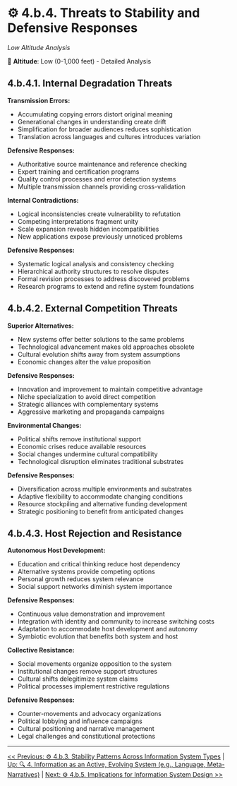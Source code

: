 # ⚙️ 4.b.4. Threats to Stability and Defensive Responses
<!-- markdownlint-disable MD036 -->
*Low Altitude Analysis*
<!-- markdownlint-enable MD036 -->

📍 **Altitude**: Low (0-1,000 feet) - Detailed Analysis

<!--

- Flesh out the bullet points

-->

## **4.b.4.1. Internal Degradation Threats**

**Transmission Errors:**

* Accumulating copying errors distort original meaning
* Generational changes in understanding create drift
* Simplification for broader audiences reduces sophistication
* Translation across languages and cultures introduces variation

**Defensive Responses:**

* Authoritative source maintenance and reference checking
* Expert training and certification programs
* Quality control processes and error detection systems
* Multiple transmission channels providing cross-validation

**Internal Contradictions:**

* Logical inconsistencies create vulnerability to refutation
* Competing interpretations fragment unity
* Scale expansion reveals hidden incompatibilities
* New applications expose previously unnoticed problems

**Defensive Responses:**

* Systematic logical analysis and consistency checking
* Hierarchical authority structures to resolve disputes
* Formal revision processes to address discovered problems
* Research programs to extend and refine system foundations

## **4.b.4.2. External Competition Threats**

**Superior Alternatives:**

* New systems offer better solutions to the same problems
* Technological advancement makes old approaches obsolete
* Cultural evolution shifts away from system assumptions
* Economic changes alter the value proposition

**Defensive Responses:**

* Innovation and improvement to maintain competitive advantage
* Niche specialization to avoid direct competition
* Strategic alliances with complementary systems
* Aggressive marketing and propaganda campaigns

**Environmental Changes:**

* Political shifts remove institutional support
* Economic crises reduce available resources
* Social changes undermine cultural compatibility
* Technological disruption eliminates traditional substrates

**Defensive Responses:**

* Diversification across multiple environments and substrates
* Adaptive flexibility to accommodate changing conditions
* Resource stockpiling and alternative funding development
* Strategic positioning to benefit from anticipated changes

## **4.b.4.3. Host Rejection and Resistance**

**Autonomous Host Development:**

* Education and critical thinking reduce host dependency
* Alternative systems provide competing options
* Personal growth reduces system relevance
* Social support networks diminish system importance

**Defensive Responses:**

* Continuous value demonstration and improvement
* Integration with identity and community to increase switching costs
* Adaptation to accommodate host development and autonomy
* Symbiotic evolution that benefits both system and host

**Collective Resistance:**

* Social movements organize opposition to the system
* Institutional changes remove support structures
* Cultural shifts delegitimize system claims
* Political processes implement restrictive regulations

**Defensive Responses:**

* Counter-movements and advocacy organizations
* Political lobbying and influence campaigns
* Cultural positioning and narrative management
* Legal challenges and constitutional protections

---
[<< Previous: ⚙️ 4.b.3. Stability Patterns Across Information System Types](4b3-stability-patterns-across-types.md) | [Up: 🔍 4. Information as an Active, Evolving System (e.g., Language, Meta-Narratives)](../4-information-systems.md) | [Next: ⚙️ 4.b.5. Implications for Information System Design >>](4b5-implications-system-design.md)
